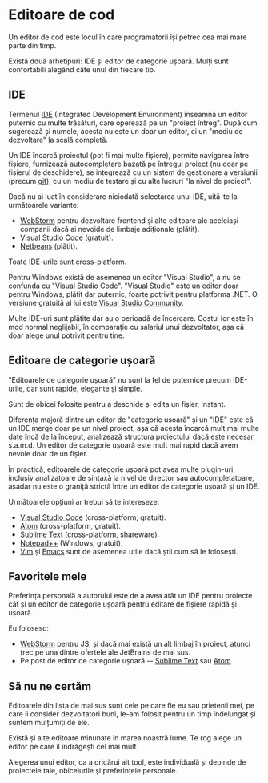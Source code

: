 # Editoare de cod

Un editor de cod este locul în care programatorii își petrec cea mai mare parte din timp.

Există două arhetipuri: IDE și editor de categorie ușoară. Mulți sunt confortabili alegând câte unul din fiecare tip.

## IDE

Termenul [IDE](https://en.wikipedia.org/wiki/Integrated_development_environment) (Integrated Development Environment) înseamnă un editor puternic cu multe trăsături, care operează pe un "proiect întreg". După cum sugerează și numele, acesta nu este un doar un editor, ci un "mediu de dezvoltare" la scală completă.

Un IDE încarcă proiectul (pot fi mai multe fișiere), permite navigarea între fișiere, furnizează autocompletare bazată pe întregul proiect (nu doar pe fișierul de deschidere), se integrează cu un sistem de gestionare a versiunii (precum [git](https://git-scm.com/)), cu un mediu de testare și cu alte lucruri "la nivel de proiect".

Dacă nu ai luat în considerare niciodată selectarea unui IDE, uită-te la următoarele variante:

- [WebStorm](http://www.jetbrains.com/webstorm/) pentru dezvoltare frontend și alte editoare ale aceleiași companii dacă ai nevoide de limbaje adiționale (plătit).
- [Visual Studio Code](https://code.visualstudio.com/) (gratuit).
- [Netbeans](http://netbeans.org/) (plătit).

Toate IDE-urile sunt cross-platform.

Pentru Windows există de asemenea un editor "Visual Studio", a nu se confunda cu "Visual Studio Code". "Visual Studio" este un editor doar pentru Windows, plătit dar puternic, foarte potrivit pentru platforma .NET. O versiune gratuită al lui este [Visual Studio Community](https://www.visualstudio.com/vs/community/).

Multe IDE-uri sunt plătite dar au o perioadă de încercare. Costul lor este în mod normal neglijabil, în comparație cu salariul unui dezvoltator, așa că doar alege unul potrivit pentru tine.

## Editoare de categorie ușoară

"Editoarele de categorie ușoară" nu sunt la fel de puternice precum IDE-urile, dar sunt rapide, elegante și simple.

Sunt de obicei folosite pentru a deschide și edita un fișier, instant.

Diferența majoră dintre un editor de "categorie ușoară" și un "IDE" este că un IDE merge doar pe un nivel proiect, așa că acesta încarcă mult mai multe date încă de la început, analizează structura proiectului dacă este necesar, ș.a.m.d. Un editor de categorie ușoară este mult mai rapid dacă avem nevoie doar de un fișier.

În practică, editoarele de categorie ușoară pot avea multe plugin-uri, inclusiv analizatoare de sintaxă la nivel de director sau autocompletatoare, așadar nu este o graniță strictă între un editor de categorie ușoară și un IDE.

Următoarele opțiuni ar trebui să te intereseze:

- [Visual Studio Code](https://code.visualstudio.com/) (cross-platform, gratuit).
- [Atom](https://atom.io/) (cross-platform, gratuit).
- [Sublime Text](http://www.sublimetext.com) (cross-platform, shareware).
- [Notepad++](https://notepad-plus-plus.org/) (Windows, gratuit).
- [Vim](http://www.vim.org/) și [Emacs](https://www.gnu.org/software/emacs/) sunt de asemenea utile dacă știi cum să le folosești.

## Favoritele mele

Preferința personală a autorului este de a avea atât un IDE pentru proiecte cât și un editor de categorie ușoară pentru editare de fișiere rapidă și ușoară.

Eu folosesc:

- [WebStorm](http://www.jetbrains.com/webstorm/) pentru JS, și dacă mai există un alt limbaj în proiect, atunci trec pe una dintre ofertele ale JetBrains de mai sus.
- Pe post de editor de categorie ușoară -- [Sublime Text](http://www.sublimetext.com) sau [Atom](https://atom.io/).

## Să nu ne certăm

Editoarele din lista de mai sus sunt cele pe care fie eu sau prietenii mei, pe care îi consider dezvoltatori buni, le-am folosit pentru un timp îndelungat și suntem mulțumiți de ele.

Există și alte editoare minunate în marea noastră lume. Te rog alege un editor pe care îl îndrăgești cel mai mult.

Alegerea unui editor, ca a oricărui alt tool, este individuală și depinde de proiectele tale, obiceiurile și preferințele personale.
